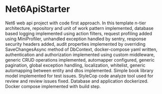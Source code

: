 # Net6ApiStarter
Net6 web api project with code first approach. In this template n-tier architecture, repository and unit of work pattern implemented, 
database based logging implemented using action filters, request profiling added using MiniProfiler, unhandled exception handled by sentry, 
response security headers added, audit properties implemented by overriding SaveChangesAsync method of DbContext, docker-compose yaml written, 
authentication and authorization implemented using custom middleware, generic CRUD operations implemented, automapper configured, 
generic pagination, global exception handling, localization, whitelist, generic automapping between entity and dtos implemented.
Simple book library model implemented for test issues. StyleCop code analyze tool used for review and review issues fixed. 
Database and application dockerized. 
Docker compose implemented with build step.
